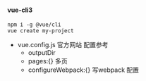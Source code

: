 #### vue-cli3
```shell script
npm i -g @vue/cli
vue create my-project
```
- vue.config.js 官方网站 配置参考
   - outputDir
   - pages:{} 多页
   - configureWebpack:{} 写webpack 配置
